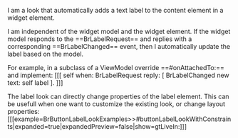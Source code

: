 I am a look that automatically adds a text label to the content element in a widget element. 

I am independent of the widget model and the widget element. 
If the widget model  responds to the ==BrLabelRequest== and replies with a corresponding ==BrLabelChanged== event, then I automatically update the label based on the model.

For example, in a subclass of a ViewModel override ==#onAttachedTo:== and implement:
[[[
	self when: BrLabelRequest reply: [ BrLabelChanged new text: self label ].
]]]

The label look can directly change properties of the label element. This can be usefull when one want to customize the existing look, or change layout properties:
[[[example=BrButtonLabelLookExamples>>#buttonLabelLookWithConstraints|expanded=true|expandedPreview=false|show=gtLiveIn:]]]

